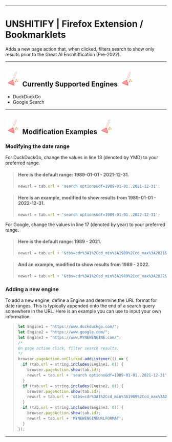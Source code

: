 <hr />

# **UNSHITIFY** | Firefox Extension / Bookmarklets


Adds a new page action that, when clicked, filters search to show only results prior to the Great AI Enshitiffication (Pre-2022).
<hr />

## ![An icon of a plunger.](https://github.com/symphonymarie/Unshitify/blob/main/icons/unshit-48.png)  Currently Supported Engines ![An icon of a plunger.](https://github.com/symphonymarie/Unshitify/blob/main/icons/unshit-48.png) 
* DuckDuckGo
* Google Search

<hr />
  
## ![An icon of a plunger.](https://github.com/symphonymarie/Unshitify/blob/main/icons/unshit-48.png)  Modification Examples ![An icon of a plunger.](https://github.com/symphonymarie/Unshitify/blob/main/icons/unshit-48.png) 


### Modifying the date range

For DuckDuckGo, change the values in line 13 (denoted by YMD) to your preferred range.
>
> #### Here is the default range: 1989-01-01 - 2021-12-31.
> ```js
> newurl = tab.url + 'search options&df=1989-01-01..2021-12-31';
> 

>
> #### Here is an example, modified to show results from 1989-01-01 - 2022-12-31.
> ```js
> newurl = tab.url + 'search options&df=1989-01-01..2022-12-31';
> 

For Google, change the values in line 17 (denoted by year) to your preferred range.
>
> #### Here is the default range: 1989 - 2021.
> ```js
> newurl = tab.url + '&tbs=cdr%3A1%2Ccd_min%3A1989%2Ccd_max%3A2021&tbm=';
> 

>
>  #### And an example, modified to show results from 1989 - 2022.
> ```js
> newurl = tab.url + '&tbs=cdr%3A1%2Ccd_min%3A1989%2Ccd_max%3A2022&tbm=';
>


### Adding a new engine

To add a new engine, define a Engine and determine the URL format for date ranges. This is typically appended onto the end of a search query somewhere in the URL. Here is an example you can use to input your own information.
> ```js
> let Engine1 = "https://www.duckduckgo.com/";
> let Engine2 = "https://www.google.com/";
> let Engine3 = "https://www.MYNEWENGINE.com/";
> /*
> On page action click, filter search results.
> */
> browser.pageAction.onClicked.addListener(() => {
>   if (tab.url = string.includes(Engine1, 0)) {
>     browser.pageAction.show(tab.id);
>     newurl = tab.url + 'search options&df=1989-01-01..2021-12-31';
>   }
>   if (tab.url = string.includes(Engine2, 0)) {
>     browser.pageAction.show(tab.id);
>     newurl = tab.url + '&tbs=cdr%3A1%2Ccd_min%3A1989%2Ccd_max%3A2021&tbm=';
>   }
>   if (tab.url = string.includes(Engine3, 0)) {
>     browser.pageAction.show(tab.id);
>     newurl = tab.url + 'MYNEWENGINEURLFORMAT';
>   }
> });


     
***

